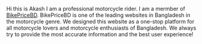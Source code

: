 Hi this is Akash I am a professional motorcycle rider. I am a mermber of <a href="https://bikepricebd.com/">BikePriceBD</a>. BikePriceBD is one of the leading websites in Bangladesh in the motorcycle genre. We designed this website as a one-stop platform for all motorcycle lovers and motorcycle enthusiasts of Bangladesh. We always try to provide the most accurate information and the best user experience!
